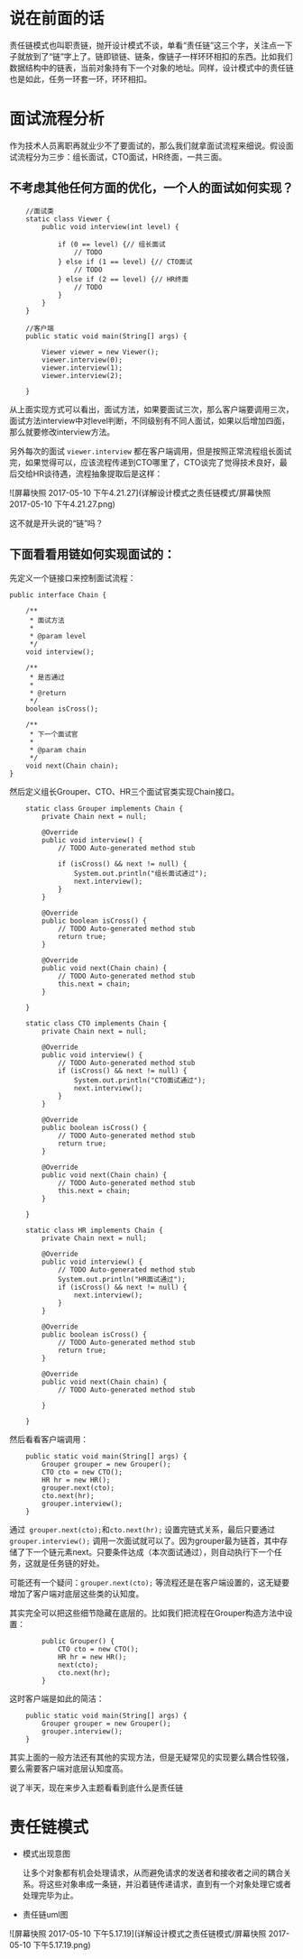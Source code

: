 # 说在前面的话

责任链模式也叫职责链，抛开设计模式不谈，单看“责任链”这三个字，关注点一下子就放到了“链”字上了。链即锁链、链条，像链子一样环环相扣的东西。比如我们数据结构中的链表，当前对象持有下一个对象的地址。同样，设计模式中的责任链也是如此，任务一环套一环，环环相扣。

<!-- more -->

# 面试流程分析

作为技术人员离职再就业少不了要面试的，那么我们就拿面试流程来细说。假设面试流程分为三步：组长面试，CTO面试，HR终面，一共三面。

## 不考虑其他任何方面的优化，一个人的面试如何实现？

```
	//面试类
	static class Viewer {
		public void interview(int level) {

			if (0 == level) {// 组长面试
				// TODO
			} else if (1 == level) {// CTO面试
				// TODO
			} else if (2 == level) {// HR终面
				// TODO
			}
		}
	}
```

```
	//客户端
	public static void main(String[] args) {

		Viewer viewer = new Viewer();
		viewer.interview(0);
		viewer.interview(1);
		viewer.interview(2);

	}
```

从上面实现方式可以看出，面试方法，如果要面试三次，那么客户端要调用三次，面试方法interview中对level判断，不同级别有不同人面试，如果以后增加四面，那么就要修改interview方法。

另外每次的面试 `viewer.interview` 都在客户端调用，但是按照正常流程组长面试完，如果觉得可以，应该流程传递到CTO哪里了，CTO谈完了觉得技术良好，最后交给HR谈待遇，流程抽象提取后是这样：



![屏幕快照 2017-05-10 下午4.21.27](详解设计模式之责任链模式/屏幕快照 2017-05-10 下午4.21.27.png)

这不就是开头说的“链”吗？

## 下面看看用链如何实现面试的：



先定义一个链接口来控制面试流程：

```
public interface Chain {

	/**
	 * 面试方法
	 * 
	 * @param level
	 */
	void interview();

	/**
	 * 是否通过
	 * 
	 * @return
	 */
	boolean isCross();

	/**
	 * 下一个面试官
	 * 
	 * @param chain
	 */
	void next(Chain chain);
}
```

然后定义组长Grouper、CTO、HR三个面试官类实现Chain接口。

```
	static class Grouper implements Chain {
		private Chain next = null;

		@Override
		public void interview() {
			// TODO Auto-generated method stub

			if (isCross() && next != null) {
				System.out.println("组长面试通过");
				next.interview();
			}
		}

		@Override
		public boolean isCross() {
			// TODO Auto-generated method stub
			return true;
		}

		@Override
		public void next(Chain chain) {
			// TODO Auto-generated method stub
			this.next = chain;
		}

	}

	static class CTO implements Chain {
		private Chain next = null;

		@Override
		public void interview() {
			// TODO Auto-generated method stub
			if (isCross() && next != null) {
				System.out.println("CTO面试通过");
				next.interview();
			}
		}

		@Override
		public boolean isCross() {
			// TODO Auto-generated method stub
			return true;
		}

		@Override
		public void next(Chain chain) {
			// TODO Auto-generated method stub
			this.next = chain;
		}

	}

	static class HR implements Chain {
		private Chain next = null;

		@Override
		public void interview() {
			// TODO Auto-generated method stub
			System.out.println("HR面试通过");
			if (isCross() && next != null) {
				next.interview();
			}
		}

		@Override
		public boolean isCross() {
			// TODO Auto-generated method stub
			return true;
		}

		@Override
		public void next(Chain chain) {
			// TODO Auto-generated method stub

		}

	}
```

然后看看客户端调用：

```
	public static void main(String[] args) {
		Grouper grouper = new Grouper();
		CTO cto = new CTO();
		HR hr = new HR();
		grouper.next(cto);
		cto.next(hr);
		grouper.interview();
	}
```

通过` grouper.next(cto);`和`cto.next(hr);` 设置完链式关系，最后只要通过`grouper.interview();` 调用一次面试就可以了。因为grouper最为链首，其中存储了下一个链元素next。只要条件达成（本次面试通过），则自动执行下一个任务，这就是任务链的好处。

可能还有一个疑问：`grouper.next(cto);` 等流程还是在客户端设置的，这无疑要增加了客户端对底层这些类的认知度。

其实完全可以把这些细节隐藏在底层的。比如我们把流程在Grouper构造方法中设置：

```
		public Grouper() {
			CTO cto = new CTO();
			HR hr = new HR();
			next(cto);
			cto.next(hr);
		}
```

这时客户端是如此的简洁：

```
	public static void main(String[] args) {
		Grouper grouper = new Grouper();
		grouper.interview();
	}
```

其实上面的一般方法还有其他的实现方法，但是无疑常见的实现要么耦合性较强，要么需要客户端对底层认知度高。

说了半天，现在来步入主题看看到底什么是责任链



# 责任链模式

- 模式出现意图

  让多个对象都有机会处理请求，从而避免请求的发送者和接收者之间的耦合关系。将这些对象串成一条链，并沿着链传递请求，直到有一个对象处理它或者处理完毕为止。



- 责任链uml图

![屏幕快照 2017-05-10 下午5.17.19](详解设计模式之责任链模式/屏幕快照 2017-05-10 下午5.17.19.png)
